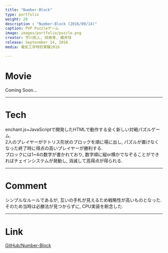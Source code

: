 ```yaml
---
title: "Number-Block"
type: portfolio
weight: 20
description : "Number-Block (2016/09/14)"
caption: PVP Puzzleゲーム
image: images/portfolio/puzzle.png
creator: 宇川拓人, 岡泰青, 櫻井惇
release: Septenmber 14, 2016
media: 電気工学特別実験2016

---
```

# Movie
Coming Soon...

---
# Tech
enchant.js+JavaScriptで開発したHTMLで動作する全く新しい対戦パズルゲーム. <br>
2人のプレイヤーがテトリス形状のブロックを順に場に出し, パズルが置けなくなった終了時に得点の高いプレイヤーが勝利する. <br>
ブロックには1~4の数字が書かれており, 数字順に縦or横かでなぞることができればチェインシステムが発動し, 消滅して高得点が得られる. <br>

---
# Comment
シンプルなルールであるが, 互いの手札が見えるため戦略性が高いものとなった. <br>
そのため当時は必勝法が見つからずに, CPU実装を断念した. 

---
# Link
<a href= https://github.com/sunagimon/Number-Block-Game target=”_blank”>GitHub/Number-Block</a> 

